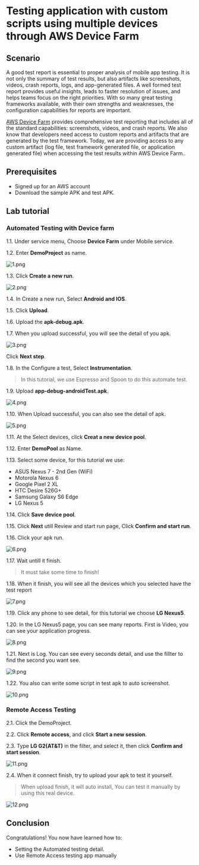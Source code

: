 # Testing application with custom scripts using multiple devices through AWS Device Farm




## Scenario
A good test report is essential to proper analysis of mobile app testing. It is not only the summary of test results, but also artifacts like screenshots, videos, crash reports, logs, and app-generated files. A well formed test report provides useful insights, leads to faster resolution of issues, and helps teams focus on the right priorities. With so many great testing frameworks available, with their own strengths and weaknesses, the configuration capabilities for reports are important.

[AWS Device Farm](https://aws.amazon.com/device-farm/) provides comprehensive test reporting that includes all of the standard capabilities: screenshots, videos, and crash reports. We also know that developers need access to custom reports and artifacts that are generated by the test framework. Today, we are providing access to any custom artifact (log file, test framework generated file, or application generated file) when accessing the test results within AWS Device Farm..


## Prerequisites

* Signed up for an AWS account 
* Download the sample APK and test APK.



## Lab tutorial
### Automated Testing with Device farm
1.1. Under service menu, Choose **Device Farm** under Mobile service.

1.2. Enter **DemoProject** as name.

![1.png](/images/1.png)

1.3. Click **Create a new run**.

![2.png](/images/2.png)

1.4. In Create a new run, Select **Android and IOS**.

1.5. Click **Upload**.

1.6. Upload the **apk-debug.apk**.

1.7. When you upload successful, you will see the detail of you apk.

![3.png](/images/3.png)

Click **Next step**.

1.8. In the Configure a test, Select **Instrumentation**. 

> In this tutorial, we use Espresso and Spoon to do this automate test.

1.9. Upload **app-debug-androidTest.apk**.

![4.png](/images/4.png)

1.10. When Upload successful, you can also see the detail of apk.

![5.png](/images/5.png)

1.11. At the Select devices, click **Creat a new device pool**.

1.12. Enter **DemoPool** as Name.

1.13. Select some device, for this tutorial we use:

* ASUS Nexus 7 - 2nd Gen (WiFi)
* Motorola Nexus 6
* Google Pixel 2 XL
* HTC Desire 526G+
* Samsung Galaxy S6 Edge
* LG Nexus 5

1.14. Click **Save device pool**.

1.15. Click **Next** utill Review and start run page, Click **Confirm and start run**.

1.16. Click your apk run.

![6.png](/images/6.png)

1.17. Wait untill it finish.

>It must take some time to finish!

1.18. When it finish, you will see all the devices which you selected have the test report

![7.png](/images/7.png)

1.19. Click any phone to see detail, for this tutorial we choose **LG Nexus5**.

1.20. In the LG Nexus5 page, you can see many reports. First is Video, you can see your application progress.

![8.png](/images/8.png)

1.21. Next is Log. You can see every seconds detail, and use the fillter to find the second you want see.

![9.png](/images/9.png)

1.22. You also can write some script in test apk to auto screenshot.

![10.png](/images/10.png)


### Remote Access Testing

2.1. Click the DemoProject.

2.2. Click **Remote access**, and click **Start a new session**.

2.3. Type **LG G2(AT&T)** in the filter, and select it, then click **Confirm and start session**.

![11.png](/images/11.png)

2.4. When it connect finish, try to upload your apk to test it yourself.

>When upload finish, it will auto install, You can test it manually by using this real device.

![12.png](/images/12.png)


## Conclusion

Congratulations! You now have learned how to:
* Setting the Automated testing detail.
* Use Remote Access testing app manually




